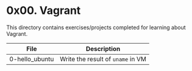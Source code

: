 # 0x00. Vagrant

This directory contains exercises/projects completed for learning about Vagrant.

| File | Description |
| ---- |:-----------:|
| 0-hello_ubuntu | Write the result of `uname` in VM |
